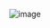![image](https://user-images.githubusercontent.com/112887401/189385684-9121fb05-923b-4136-bddc-f73a3df07552.png)

        
